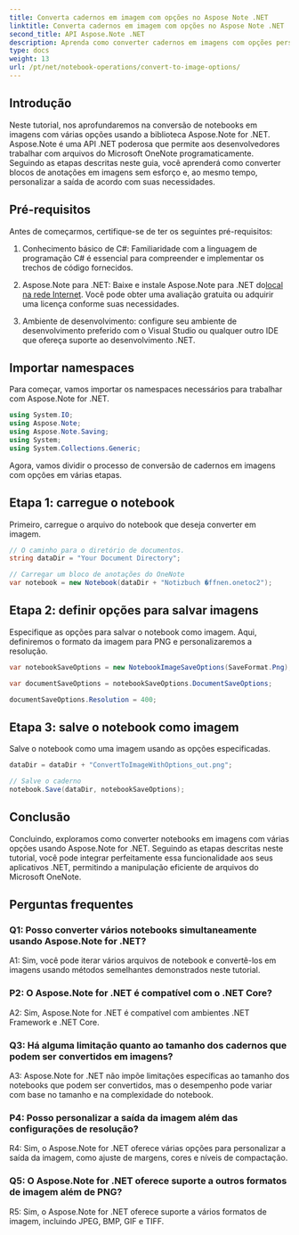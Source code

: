 ```yaml
---
title: Converta cadernos em imagem com opções no Aspose Note .NET
linktitle: Converta cadernos em imagem com opções no Aspose Note .NET
second_title: API Aspose.Note .NET
description: Aprenda como converter cadernos em imagens com opções personalizáveis usando Aspose.Note for .NET.
type: docs
weight: 13
url: /pt/net/notebook-operations/convert-to-image-options/
---
```

## Introdução

Neste tutorial, nos aprofundaremos na conversão de notebooks em imagens com várias opções usando a biblioteca Aspose.Note for .NET. Aspose.Note é uma API .NET poderosa que permite aos desenvolvedores trabalhar com arquivos do Microsoft OneNote programaticamente. Seguindo as etapas descritas neste guia, você aprenderá como converter blocos de anotações em imagens sem esforço e, ao mesmo tempo, personalizar a saída de acordo com suas necessidades.

## Pré-requisitos

Antes de começarmos, certifique-se de ter os seguintes pré-requisitos:

1. Conhecimento básico de C#: Familiaridade com a linguagem de programação C# é essencial para compreender e implementar os trechos de código fornecidos.

2.  Aspose.Note para .NET: Baixe e instale Aspose.Note para .NET do[local na rede Internet](https://releases.aspose.com/note/net/). Você pode obter uma avaliação gratuita ou adquirir uma licença conforme suas necessidades.

3. Ambiente de desenvolvimento: configure seu ambiente de desenvolvimento preferido com o Visual Studio ou qualquer outro IDE que ofereça suporte ao desenvolvimento .NET.

## Importar namespaces

Para começar, vamos importar os namespaces necessários para trabalhar com Aspose.Note for .NET.

```csharp
using System.IO;
using Aspose.Note;
using Aspose.Note.Saving;
using System;
using System.Collections.Generic;
```

Agora, vamos dividir o processo de conversão de cadernos em imagens com opções em várias etapas.

## Etapa 1: carregue o notebook

Primeiro, carregue o arquivo do notebook que deseja converter em imagem.

```csharp
// O caminho para o diretório de documentos.
string dataDir = "Your Document Directory";

// Carregar um bloco de anotações do OneNote
var notebook = new Notebook(dataDir + "Notizbuch �ffnen.onetoc2");
```

## Etapa 2: definir opções para salvar imagens

Especifique as opções para salvar o notebook como imagem. Aqui, definiremos o formato da imagem para PNG e personalizaremos a resolução.

```csharp
var notebookSaveOptions = new NotebookImageSaveOptions(SaveFormat.Png);

var documentSaveOptions = notebookSaveOptions.DocumentSaveOptions;

documentSaveOptions.Resolution = 400;
```

## Etapa 3: salve o notebook como imagem

Salve o notebook como uma imagem usando as opções especificadas.

```csharp
dataDir = dataDir + "ConvertToImageWithOptions_out.png";

// Salve o caderno
notebook.Save(dataDir, notebookSaveOptions);
```

## Conclusão

Concluindo, exploramos como converter notebooks em imagens com várias opções usando Aspose.Note for .NET. Seguindo as etapas descritas neste tutorial, você pode integrar perfeitamente essa funcionalidade aos seus aplicativos .NET, permitindo a manipulação eficiente de arquivos do Microsoft OneNote.

## Perguntas frequentes

### Q1: Posso converter vários notebooks simultaneamente usando Aspose.Note for .NET?

A1: Sim, você pode iterar vários arquivos de notebook e convertê-los em imagens usando métodos semelhantes demonstrados neste tutorial.

### P2: O Aspose.Note for .NET é compatível com o .NET Core?

A2: Sim, Aspose.Note for .NET é compatível com ambientes .NET Framework e .NET Core.

### Q3: Há alguma limitação quanto ao tamanho dos cadernos que podem ser convertidos em imagens?

A3: Aspose.Note for .NET não impõe limitações específicas ao tamanho dos notebooks que podem ser convertidos, mas o desempenho pode variar com base no tamanho e na complexidade do notebook.

### P4: Posso personalizar a saída da imagem além das configurações de resolução?

R4: Sim, o Aspose.Note for .NET oferece várias opções para personalizar a saída da imagem, como ajuste de margens, cores e níveis de compactação.

### Q5: O Aspose.Note for .NET oferece suporte a outros formatos de imagem além de PNG?

R5: Sim, o Aspose.Note for .NET oferece suporte a vários formatos de imagem, incluindo JPEG, BMP, GIF e TIFF.